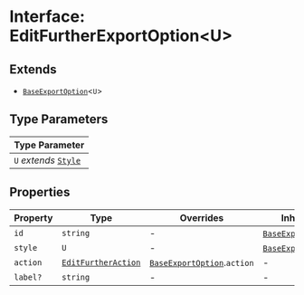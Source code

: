 # Interface: EditFurtherExportOption<U\>

## Extends

- [`BaseExportOption`](base-export-option.md)<`U`\>

## Type Parameters

| Type Parameter |
| ------ |
| `U` *extends* [`Style`](style.md) |

## Properties

| Property | Type | Overrides | Inherited from |
| ------ | ------ | ------ | ------ |
| `id` | `string` | - | [`BaseExportOption`](base-export-option.md).`id` |
| `style` | `U` | - | [`BaseExportOption`](base-export-option.md).`style` |
| `action` | [`EditFurtherAction`](edit-further-action.md) | [`BaseExportOption`](base-export-option.md).`action` | - |
| `label?` | `string` | - | - |
